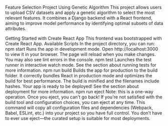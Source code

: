 Feature Selection Project Using Genetic Algorithm
This project allows users to upload CSV datasets and apply a genetic algorithm to select the most relevant features. It combines a Django backend with a React frontend, aiming to improve model performance by identifying optimal subsets of data attributes.

Getting Started with Create React App
This frontend was bootstrapped with Create React App.
Available Scripts
In the project directory, you can run:
npm start
Runs the app in development mode.
Open http://localhost:3000 to view it in your browser.
The page will reload when you make changes.
You may also see lint errors in the console.
npm test
Launches the test runner in interactive watch mode.
See the section about running tests for more information.
npm run build
Builds the app for production to the build folder.
It correctly bundles React in production mode and optimizes the build for best performance.
The build is minified and the filenames include hashes.
Your app is ready to be deployed!
See the section about deployment for more information.
npm run eject
Note: this is a one-way operation. Once you eject, you can't go back!
If you're not satisfied with the build tool and configuration choices, you can eject at any time.
This command will copy all configuration files and dependencies (Webpack, Babel, ESLint, etc.) into your project so you have full control.
You don’t have to ever use eject—the curated setup is suitable for most deployments.




